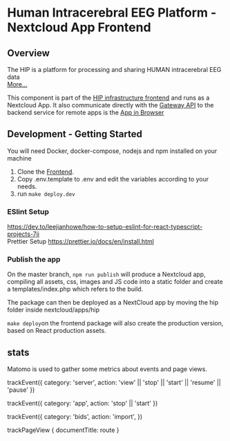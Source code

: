 # Human Intracerebral EEG Platform - Nextcloud App Frontend

## Overview

The HIP is a platform for processing and sharing HUMAN intracerebral EEG data  
[More...](https://www.humanbrainproject.eu/en/medicine/human-intracerebral-eeg-platform/)

This component is part of the [HIP infrastructure frontend](https://github.com/HIP-infrastructure/frontend) and runs as a Nextcloud App. It also communicate directly with the [Gateway API](https://github.com/HIP-infrastructure/gateway) to the backend service for remote apps is the [App in Browser](https://github.com/HIP-infrastructure/app-in-browser)

## Development - Getting Started

You will need Docker, docker-compose, nodejs and npm installed on your machine

1. Clone the [Frontend](https://github.com/HIP-infrastructure/frontend).
2. Copy .env.template to .env and edit the variables according to your needs.
3. run `make deploy.dev`

### ESlint Setup

https://dev.to/leejianhowe/how-to-setup-eslint-for-react-typescript-projects-7ji  
Prettier Setup
https://prettier.io/docs/en/install.html

### Publish the app

On the master branch, `npm run publish` will produce a Nextcloud app, compiling all assets, css, images and JS code into a static folder and create a templates/index.php which refers to the build.

The package can then be deployed as a NextCloud app by moving the hip folder inside nextcloud/apps/hip

`make deploy`on the frontend package will also create the production version, based on React production assets.
## stats

Matomo is used to gather some metrics about events and page views.

trackEvent({
    category: 'server',
    action: 'view' || 'stop' || 'start' || 'resume' || 'pause'
})

trackEvent({
    category: 'app',
    action: 'stop' || 'start'
})

trackEvent({
    category: 'bids',
    action: 'import',
})

trackPageView { documentTitle: route }
